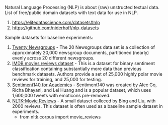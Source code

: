 Natural Language Processing (NLP) is about (raw) unstructed textual data. List of free/public domain datasets with text data for use in NLP.

1. https://elitedatascience.com/datasets#nlp
2. https://github.com/niderhoff/nlp-datasets

Sample datasets for baseline experiments:
1. [Twenty Newsgroups](https://scikit-learn.org/stable/tutorial/text_analytics/working_with_text_data.html) - The 20 Newsgroups data set is a collection of approximately 20,000 newsgroup documents, partitioned (nearly) evenly across 20 different newsgroups.
2. [IMDB movies reviews dataset](http://ai.stanford.edu/~amaas/data/sentiment/) - This is a dataset for binary sentiment classification containing substantially more data than previous benchmark datasets. Authors provide a set of 25,000 highly polar movie reviews for training, and 25,000 for testing.
3. [Sentiment140 for Academics](http://help.sentiment140.com/for-students) - Sentiment140 was created by Alec Go, Richa Bhayani, and Lei Huang and is a popular dataset, which uses 1,600,000 tweets with emoticons pre-removed.
4. [NLTK-Movie Reviews](https://www.nltk.org/_modules/nltk/corpus/reader/reviews.html) - A small dataset colleced by Bing and Liu, with 2000 reviews. This dataset is often used as a baseline sample dataset in experiments.
   * from nltk.corpus import movie_reviews
